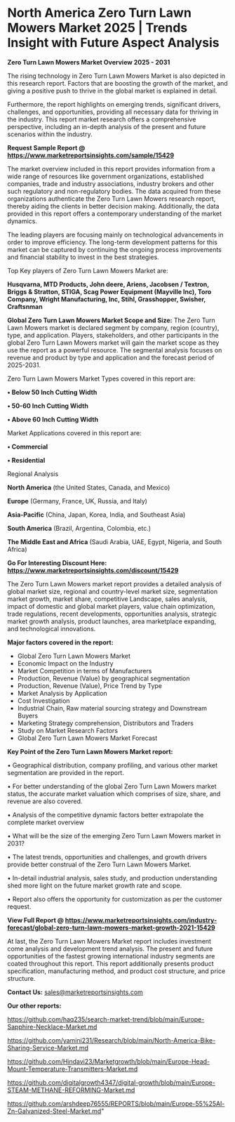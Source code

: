  # North America Zero Turn Lawn Mowers Market 2025 | Trends Insight with Future Aspect Analysis

<Strong> Zero Turn Lawn Mowers Market Overview 2025 - 2031</strong>

The rising technology in Zero Turn Lawn Mowers Market is also depicted in this research report. Factors that are boosting the growth of the market, and giving a positive push to thrive in the global market is explained in detail.

Furthermore, the report highlights on emerging trends, significant drivers, challenges, and opportunities, providing all necessary data for thriving in the industry. This report market research offers a comprehensive perspective, including an in-depth analysis of the present and future scenarios within the industry.

<strong>Request Sample Report @ <a href=https://www.marketreportsinsights.com/sample/15429>https://www.marketreportsinsights.com/sample/15429</a></strong>

The market overview included in this report provides information from a wide range of resources like government organizations, established companies, trade and industry associations, industry brokers and other such regulatory and non-regulatory bodies. The data acquired from these organizations authenticate the Zero Turn Lawn Mowers research report, thereby aiding the clients in better decision making. Additionally, the data provided in this report offers a contemporary understanding of the market dynamics.

The leading players are focusing mainly on technological advancements in order to improve efficiency. The long-term development patterns for this market can be captured by continuing the ongoing process improvements and financial stability to invest in the best strategies.

Top Key players of Zero Turn Lawn Mowers Market are:

<strong>Husqvarna, MTD Products, John deere, Ariens, Jacobsen / Textron, Briggs & Stratton, STIGA, Scag Power Equipment (Mayville Inc), Toro Company, Wright Manufacturing, Inc, Stihl, Grasshopper, Swisher, Craftsnman</strong>

<strong><b>Global Zero Turn Lawn Mowers Market Scope and Size:</b></strong>
The Zero Turn Lawn Mowers market is declared segment by company, region (country), type, and application. Players, stakeholders, and other participants in the global Zero Turn Lawn Mowers market will gain the market scope as they use the report as a powerful resource. The segmental analysis focuses on revenue and product by type and application and the forecast period of 2025-2031.

Zero Turn Lawn Mowers Market Types covered in this report are:

<strong>• Below 50 Inch Cutting Width

• 50-60 Inch Cutting Width

• Above 60 Inch Cutting Width</strong>

Market Applications covered in this report are:

<strong>• Commercial

• Residential</strong> 

Regional Analysis

<strong>North America</strong> (the United States, Canada, and Mexico)

<strong>Europe</strong> (Germany, France, UK, Russia, and Italy)

<strong>Asia-Pacific</strong> (China, Japan, Korea, India, and Southeast Asia)

<strong>South America</strong> (Brazil, Argentina, Colombia, etc.)

<strong>The Middle East and Africa</strong> (Saudi Arabia, UAE, Egypt, Nigeria, and South Africa)

<strong>Go For Interesting Discount Here: <a href=https://www.marketreportsinsights.com/discount/15429>https://www.marketreportsinsights.com/discount/15429</a></strong>

The Zero Turn Lawn Mowers market report provides a detailed analysis of global market size, regional and country-level market size, segmentation market growth, market share, competitive Landscape, sales analysis, impact of domestic and global market players, value chain optimization, trade regulations, recent developments, opportunities analysis, strategic market growth analysis, product launches, area marketplace expanding, and technological innovations.

<strong><b>Major factors covered in the report:</b></strong>
<ul>
  <li>Global Zero Turn Lawn Mowers Market </li>
  <li>Economic Impact on the Industry</li>
  <li>Market Competition in terms of Manufacturers</li>
  <li>Production, Revenue (Value) by geographical segmentation</li>
  <li>Production, Revenue (Value), Price Trend by Type</li>
  <li>Market Analysis by Application</li>
  <li>Cost Investigation</li>
  <li>Industrial Chain, Raw material sourcing strategy and Downstream Buyers</li>
  <li>Marketing Strategy comprehension, Distributors and Traders</li>
  <li>Study on Market Research Factors</li>
  <li>Global Zero Turn Lawn Mowers Market Forecast</li>
</ul>

<strong><b>Key Point of the Zero Turn Lawn Mowers Market report:</b></strong>

• Geographical distribution, company profiling, and various other market segmentation are provided in the report.

• For better understanding of the global Zero Turn Lawn Mowers market status, the accurate market valuation which comprises of size, share, and revenue are also covered.

• Analysis of the competitive dynamic factors better extrapolate the complete market overview

• What will be the size of the emerging Zero Turn Lawn Mowers market in 2031?

• The latest trends, opportunities and challenges, and growth drivers provide better construal of the Zero Turn Lawn Mowers Market.

• In-detail industrial analysis, sales study, and production understanding shed more light on the future market growth rate and scope.

• Report also offers the opportunity for customization as per the customer request.

<strong><b>View Full Report @ <a href=https://www.marketreportsinsights.com/industry-forecast/global-zero-turn-lawn-mowers-market-growth-2021-15429>https://www.marketreportsinsights.com/industry-forecast/global-zero-turn-lawn-mowers-market-growth-2021-15429</a></b></strong>


At last, the Zero Turn Lawn Mowers Market report includes investment come analysis and development trend analysis. The present and future opportunities of the fastest growing international industry segments are coated throughout this report. This report additionally presents product specification, manufacturing method, and product cost structure, and price structure.

<strong>Contact Us:</strong>
sales@marketreportsinsights.com

<strong>Our other reports:</strong>

<a href=https://github.com/haq235/search-market-trend/blob/main/Europe-Sapphire-Necklace-Market.md>https://github.com/haq235/search-market-trend/blob/main/Europe-Sapphire-Necklace-Market.md</a>

<a href=https://github.com/yamini231/Research/blob/main/North-America-Bike-Sharing-Service-Market.md>https://github.com/yamini231/Research/blob/main/North-America-Bike-Sharing-Service-Market.md</a>

<a href=https://github.com/Hindavi23/Marketgrowth/blob/main/Europe-Head-Mount-Temperature-Transmitters-Market.md>https://github.com/Hindavi23/Marketgrowth/blob/main/Europe-Head-Mount-Temperature-Transmitters-Market.md</a>

<a href=https://github.com/digitalgrowth4347/digital-growth/blob/main/Europe-STEAM-METHANE-REFORMING-Market.md>https://github.com/digitalgrowth4347/digital-growth/blob/main/Europe-STEAM-METHANE-REFORMING-Market.md</a>

<a href=https://github.com/arshdeep76555/REPORTS/blob/main/Europe-55%25Al-Zn-Galvanized-Steel-Market.md>https://github.com/arshdeep76555/REPORTS/blob/main/Europe-55%25Al-Zn-Galvanized-Steel-Market.md</a>"
